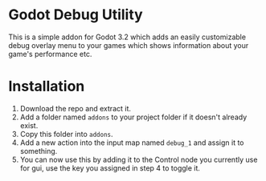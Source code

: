 # Godot Debug Utility

This is a simple addon for Godot 3.2 which adds an easily customizable debug overlay menu to your games which shows information about your game's performance etc. 

# Installation
1. Download the repo and extract it.
2. Add a folder named `addons` to your project folder if it doesn't already exist.
3. Copy this folder into `addons`.
4. Add a new action into the input map named `debug_1` and assign it to something.
5. You can now use this by adding it to the Control node you currently use for gui, use the key you assigned in step 4 to toggle it.
